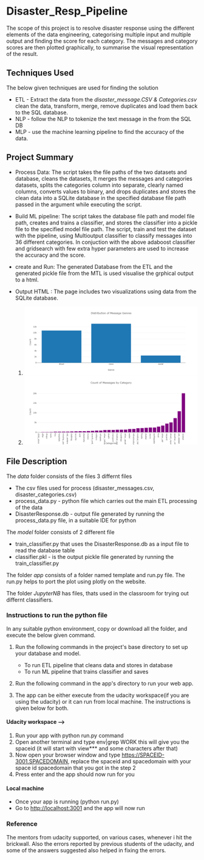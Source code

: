 # Disaster_Resp_Pipeline
The scope of this project is to resolve disaster response using the different  elements of the data 
engineering, categorising multiple input and multiple output and finding the score for each category.
The messages and category scores are then plotted graphically, to summarise the visual representation 
of the result.


## Techniques Used
The below given techniques are used for finding the solution
 * ETL  - Extract the data from the *disaster_message.CSV & Categories.csv* clean the data, 
 transform, merge,  remove duplicates and load them back to the SQL database.
 * NLP - follow the NLP to tokenize the text message in the from the SQL DB
 * MLP - use the machine learning pipeline to find the accuracy of the data.


## Project Summary 
* Process Data:
 The script takes the file paths of the two datasets and database, cleans the datasets, 
It merges the messages and categories datasets, splits the categories column into separate, clearly 
named columns, converts values to binary, and drops duplicates and stores the clean data into a SQLite 
database in the specified database file path passed in the argument while executing the script.

* Build ML pipeline:
 The script takes the database file path and model file path, creates and trains a classifier,
 and stores the classifier into a pickle file to the specified model file path.
 The script, train and test the dataset with the pipeline, using Multioutput classifier to
 classify messages into 36 different categories. In conjuction with the above adaboost classifier and gridsearch 
 with few extra hyper parameters are used to increase the accuracy and the score.
 
* create and Run:
 The generated Database from the ETL and the generated pickle file from the MTL is used
 visualise the grphical output to a html.
 
 * Output HTML :
  The page includes two visualizations using data from the SQLite database.
     1. ![Distribution of Message Genres](Message_genrs.png)
     2. ![Count of Messages by Category](Category.png)


## File Description
The *data* folder consists of the files 3 differnt files 
* The csv files used for process (disaster_messages.csv, disaster_categories.csv)
* process_data.py - python file which carries out the main ETL processing of the data
* DisasterResponse.db - output file generated by running the process_data.py file, in a suitable IDE for python

The *model* folder consists of 2 different file
* train_classifier.py that uses the DisasterResponse.db as a input file to read the database table 
* classifier.pkl -  is the output pickle file generated by running the train_classifier.py

The folder *app* consists of a folder named template and run.py file. The run.py helps to port the 
plot using plotly on the website.

The folder *JupyterNB* has files, thats used in the classroom for trying out differnt classifiers.

### Instructions to run the python file 
In any suitable python environment, copy or download all the folder, and execute the below given command.

1. Run the following commands in the project's base directory to set up your database and model.

    - To run ETL pipeline that cleans data and stores in database
        <!-- python data/process_data.py data/disaster_messages.csv data/disaster_categories.csv data/DisasterResponse.db -->
    - To run ML pipeline that trains classifier and saves
        <!-- python models/train_classifier.py data/DisasterResponse.db models/classifier.pkl -->

2. Run the following command in the app's directory to run your web app.
    <!-- python app/run.py -->

3. The app can be either execute from the udacity workspace(if you are using the udacity) or 
it can run from local machine. The instructions is given below for both.
#### Udacity workspace -->

1. Run your app with python run.py command
2. Open another terminal and type env|grep WORK this will give you the spaceid (it will start with view*** and some characters after that)
3. Now open your browser window and type <https://SPACEID-3001.SPACEDOMAIN>, replace the spaceid  and spacedomain with your space id spacedomain
that you got in the step 2
4. Press enter and the app should now run for you

#### Local machine
* Once your app is running (python run.py)
* Go to  <http://localhost:3001> and the app will now run



### Reference
The mentors from udacity supported, on various cases, whenever i hit the brickwall. 
Also the errors reported by previous students of the udacity, and some of the answers 
suggested also helped in fixing the errors.



